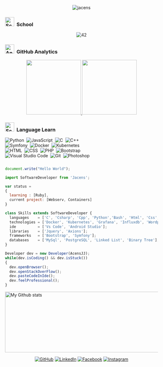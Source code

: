<div align="center">
  <img alt="jacens" src="https://user-images.githubusercontent.com/45235527/106356790-7c371080-6302-11eb-8274-31ed5ffe91bf.gif"/>
</div>

### <img height="30em" src="https://img.icons8.com/emoji/344/school-emoji.png" alt="School"/> &nbsp;School

<div align="center">
  <img alt="42" src="https://user-images.githubusercontent.com/45235527/106354618-6ec65a00-62f3-11eb-8688-ba9e0f4e77de.jpg"/>
</div>

### <img height="30em" src="https://img.icons8.com/fluent/344/download-pie-chart-report.png" alt="Analytics"/> &nbsp;GitHub Analytics

<p align="center">
<a href="https://github.com/AcensJJ">
  <img height="180em" src="https://github-readme-stats-eight-theta.vercel.app/api?username=AcensJJ&show_icons=true&theme=algolia&include_all_commits=true&count_private=true"/>
  <img height="180em" src="https://github-readme-stats-eight-theta.vercel.app/api/top-langs/?username=AcensJJ&layout=compact&langs_count=8&theme=algolia"/>
</a>
</p>

### <img height="30em" src="https://img.icons8.com/color/344/console.png" alt="School"/> &nbsp;Language Learn

![Python](https://img.shields.io/badge/-Python-05122A?style=flat&logo=python)&nbsp;
![JavaScript](https://img.shields.io/badge/-JavaScript-05122A?style=flat&logo=javascript)&nbsp;
![C](https://img.shields.io/badge/-C-05122A?style=flat&logo=C&logoColor=A8B9CC)&nbsp;
![C++](https://img.shields.io/badge/-C++-05122A?style=flat&logo=C%2B%2B&logoColor=00599C)\
![Symfony](https://img.shields.io/badge/-Symfony-05122A?style=flat&logo=symfony&logoColor=092E20)&nbsp;
![Docker](https://img.shields.io/badge/-Docker-05122A?style=flat&logo=docker)&nbsp;
![Kubernetes](https://img.shields.io/badge/-Kubernetes-05122A?style=flat&logo=kubernetes)\
![HTML](https://img.shields.io/badge/-HTML-05122A?style=flat&logo=HTML5)&nbsp;
![CSS](https://img.shields.io/badge/-CSS-05122A?style=flat&logo=CSS3&logoColor=1572B6)&nbsp;
![PHP](https://img.shields.io/badge/-PHP-05122A?style=flat&logo=PHP&logoColor=1572B6)&nbsp;
![Bootstrap](https://img.shields.io/badge/-Bootstrap-05122A?style=flat&logo=bootstrap&logoColor=563D7C)\
![Visual Studio Code](https://img.shields.io/badge/-Visual%20Studio%20Code-05122A?style=flat&logo=visual-studio-code&logoColor=007ACC)&nbsp;
![Git](https://img.shields.io/badge/-Git-05122A?style=flat&logo=git)&nbsp;
![Photoshop](https://img.shields.io/badge/-Photoshop-05122A?style=flat&logo=adobe-photoshop)


```js

document.write("Hello World");

import SoftwareDeveloper from 'Jacens';

var status = 
{ 
  learning : [Ruby],
  current project: [Webserv, Containers]
}

class Skills extends SoftwareDeveloper {
  languages    = ['C', 'Csharp', 'Cpp', 'Python','Bash', 'Html', 'Css', 'Php', 'Javascript', 'Ruby'];
  technologies = ['Docker', 'Kubernetes', 'Grafana', 'Influxdb', 'Wordpress', 'PhpMyAdmin', 'Wamp'];
  ide          = ['Vs Code', 'Android Studio'];
  libraries    = ['Jquery', 'Axions'];
  frameworks   = ['Bootstrap', 'Symfony'];
  databases    = ['MySql', 'PostgreSQL', 'Linked List', 'Binary Tree'];
}

Developer dev = new Developer(AcensJJ);
while(dev.isCoding() && dev.isStuck())  
{
  dev.openBrowser();
  dev.openStackOverFlow();
  dev.pasteCodeInIde();
  dev.feelProfessional();
}
```

<img alt="My Github stats" align="center" border-radius="40px" width="800px" height="200px" src="https://github-readme-streak-stats.herokuapp.com/?user=AcensJJ&layout=compact" alt="acens-skl" />

<p align="center">
	<a href="https://github.com/AcensJJ"><img src="https://img.icons8.com/bubbles/50/000000/github.png" alt="GitHub"/></a>
	<a href="https://www.linkedin.com/in/"><img src="https://img.icons8.com/bubbles/50/000000/linkedin.png" alt="LinkedIn"/></a>
	<a href="https://www.facebook.com/Air.Acens/"><img src="https://img.icons8.com/bubbles/50/000000/facebook-new.png" alt="Facebook"/></a>
	<a href="https://www.instagram.com/jj_acens/"><img src="https://img.icons8.com/bubbles/50/000000/instagram.png" alt="Instagram"/></a>
</p>
